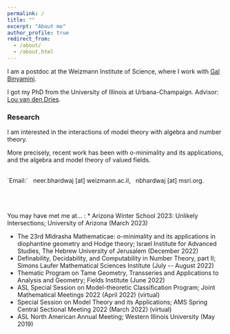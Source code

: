 ```yaml
---
permalink: /
title: ""
excerpt: "About me"
author_profile: true
redirect_from: 
  - /about/
  - /about.html
---
```

I am a postdoc at the Weizmann Institute of Science, where I work with <a href="https://binyamini.wordpress.com/" target="_blank">Gal Binyamini</a>.

I got my PhD from the University of Illinois at Urbana-Champaign. Advisor: <a href="https://math.illinois.edu/directory/profile/vddries" target="_blank">Lou van den Dries</a>. 
        


### Research

I am interested in the interactions of model theory with algebra and number theory. 

More precisely, recent work has been with o-minimality and its applications, and the algebra and model theory of valued fields.

<br>
`Email:` &nbsp; neer.bhardwaj [at] weizmann.ac.il,  &nbsp;   nbhardwaj [at] msri.org.
<br>
<script type="text/javascript"
  src="https://www.maths.nottingham.ac.uk/plp/pmadw/LaTeXMathML.js"> 
 </script>
 
 
<br>
<br>
<br>

You may have met me at...
 : * Arizona Winter School 2023: Unlikely Intersections; University of Arizona (March 2023)
 * The 23rd Midrasha Mathematicae: o-minimality and its applications in diophantine geometry and Hodge theory; Israel Institute for Advanced Studies, The Hebrew University of Jerusalem (December 2022)
 * Definability, Decidability, and Computability in Number Theory, part II; Simons Laufer Mathematical Sciences Institute (July -- August 2022)
 * Thematic Program on Tame Geometry, Transseries and Applications to Analysis and Geometry; Fields Institute (June 2022)
  * ASL Special Session on Model-theoretic Classification Program; Joint Mathematical Meetings 2022 (April 2022) (virtual)
 * Special Session on Model Theory and its Applications; AMS Spring Central Sectional Meeting 2022 (March 2022) (virtual)
 * ASL North American Annual Meeting; Western Illinois University (May 2019)
<!--
* Sparsity of Algebraic Points; Mathematical Sciences Research Institute (June 2021) (virtual)
 * Graduate Student Conference in Logic XXII; University of Illinois at Urbana-Champaign (March 2021) (virtual)
 * Graduate Student Conference in Logic XIX; University of Wisconsin at Madison (March 2018)
-->
 





